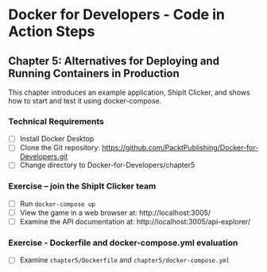 # Docker for Developers - Code in Action Steps

## Chapter 5: Alternatives for Deploying and Running Containers in Production
This chapter introduces an example application, ShipIt Clicker, and shows
how to start and test it using docker-compose.

### Technical Requirements
- [ ] Install Docker Desktop
- [ ] Clone the Git repository: 
      https://github.com/PacktPublishing/Docker-for-Developers.git
- [ ] Change directory to Docker-for-Developers/chapter5

### Exercise – join the ShipIt Clicker team 
- [ ] Run `docker-compose up`
- [ ] View the game in a web browser at:
      http://localhost:3005/
- [ ] Examine the API documentation at:
      http://localhost:3005/api-explorer/

### Exercise - Dockerfile and docker-compose.yml evaluation
- [ ] Examine `chapter5/Dockerfile` and `chapter5/docker-compose.yml`
